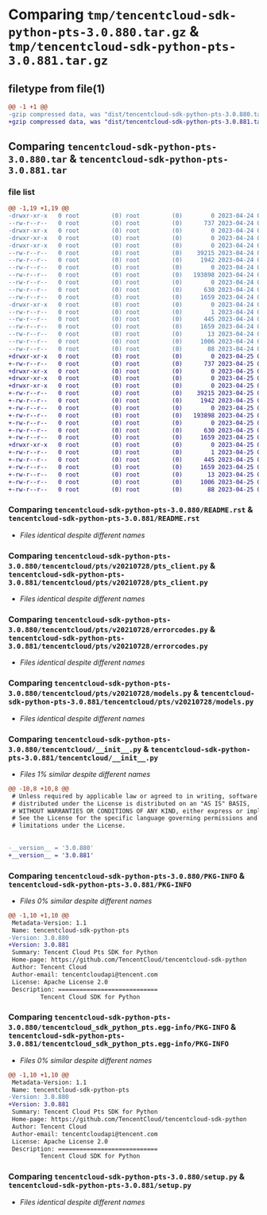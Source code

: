 # Comparing `tmp/tencentcloud-sdk-python-pts-3.0.880.tar.gz` & `tmp/tencentcloud-sdk-python-pts-3.0.881.tar.gz`

## filetype from file(1)

```diff
@@ -1 +1 @@
-gzip compressed data, was "dist/tencentcloud-sdk-python-pts-3.0.880.tar", last modified: Mon Apr 24 03:24:40 2023, max compression
+gzip compressed data, was "dist/tencentcloud-sdk-python-pts-3.0.881.tar", last modified: Tue Apr 25 00:49:28 2023, max compression
```

## Comparing `tencentcloud-sdk-python-pts-3.0.880.tar` & `tencentcloud-sdk-python-pts-3.0.881.tar`

### file list

```diff
@@ -1,19 +1,19 @@
-drwxr-xr-x   0 root         (0) root         (0)        0 2023-04-24 03:24:40.000000 tencentcloud-sdk-python-pts-3.0.880/
--rw-r--r--   0 root         (0) root         (0)      737 2023-04-24 03:24:39.000000 tencentcloud-sdk-python-pts-3.0.880/README.rst
-drwxr-xr-x   0 root         (0) root         (0)        0 2023-04-24 03:24:40.000000 tencentcloud-sdk-python-pts-3.0.880/tencentcloud/
-drwxr-xr-x   0 root         (0) root         (0)        0 2023-04-24 03:24:40.000000 tencentcloud-sdk-python-pts-3.0.880/tencentcloud/pts/
-drwxr-xr-x   0 root         (0) root         (0)        0 2023-04-24 03:24:40.000000 tencentcloud-sdk-python-pts-3.0.880/tencentcloud/pts/v20210728/
--rw-r--r--   0 root         (0) root         (0)    39215 2023-04-24 03:24:39.000000 tencentcloud-sdk-python-pts-3.0.880/tencentcloud/pts/v20210728/pts_client.py
--rw-r--r--   0 root         (0) root         (0)     1942 2023-04-24 03:24:39.000000 tencentcloud-sdk-python-pts-3.0.880/tencentcloud/pts/v20210728/errorcodes.py
--rw-r--r--   0 root         (0) root         (0)        0 2023-04-24 03:24:39.000000 tencentcloud-sdk-python-pts-3.0.880/tencentcloud/pts/v20210728/__init__.py
--rw-r--r--   0 root         (0) root         (0)   193898 2023-04-24 03:24:39.000000 tencentcloud-sdk-python-pts-3.0.880/tencentcloud/pts/v20210728/models.py
--rw-r--r--   0 root         (0) root         (0)        0 2023-04-24 03:24:39.000000 tencentcloud-sdk-python-pts-3.0.880/tencentcloud/pts/__init__.py
--rw-r--r--   0 root         (0) root         (0)      630 2023-04-24 03:24:39.000000 tencentcloud-sdk-python-pts-3.0.880/tencentcloud/__init__.py
--rw-r--r--   0 root         (0) root         (0)     1659 2023-04-24 03:24:40.000000 tencentcloud-sdk-python-pts-3.0.880/PKG-INFO
-drwxr-xr-x   0 root         (0) root         (0)        0 2023-04-24 03:24:40.000000 tencentcloud-sdk-python-pts-3.0.880/tencentcloud_sdk_python_pts.egg-info/
--rw-r--r--   0 root         (0) root         (0)        1 2023-04-24 03:24:40.000000 tencentcloud-sdk-python-pts-3.0.880/tencentcloud_sdk_python_pts.egg-info/dependency_links.txt
--rw-r--r--   0 root         (0) root         (0)      445 2023-04-24 03:24:40.000000 tencentcloud-sdk-python-pts-3.0.880/tencentcloud_sdk_python_pts.egg-info/SOURCES.txt
--rw-r--r--   0 root         (0) root         (0)     1659 2023-04-24 03:24:40.000000 tencentcloud-sdk-python-pts-3.0.880/tencentcloud_sdk_python_pts.egg-info/PKG-INFO
--rw-r--r--   0 root         (0) root         (0)       13 2023-04-24 03:24:40.000000 tencentcloud-sdk-python-pts-3.0.880/tencentcloud_sdk_python_pts.egg-info/top_level.txt
--rw-r--r--   0 root         (0) root         (0)     1006 2023-04-24 03:24:39.000000 tencentcloud-sdk-python-pts-3.0.880/setup.py
--rw-r--r--   0 root         (0) root         (0)       88 2023-04-24 03:24:40.000000 tencentcloud-sdk-python-pts-3.0.880/setup.cfg
+drwxr-xr-x   0 root         (0) root         (0)        0 2023-04-25 00:49:28.000000 tencentcloud-sdk-python-pts-3.0.881/
+-rw-r--r--   0 root         (0) root         (0)      737 2023-04-25 00:49:28.000000 tencentcloud-sdk-python-pts-3.0.881/README.rst
+drwxr-xr-x   0 root         (0) root         (0)        0 2023-04-25 00:49:28.000000 tencentcloud-sdk-python-pts-3.0.881/tencentcloud/
+drwxr-xr-x   0 root         (0) root         (0)        0 2023-04-25 00:49:28.000000 tencentcloud-sdk-python-pts-3.0.881/tencentcloud/pts/
+drwxr-xr-x   0 root         (0) root         (0)        0 2023-04-25 00:49:28.000000 tencentcloud-sdk-python-pts-3.0.881/tencentcloud/pts/v20210728/
+-rw-r--r--   0 root         (0) root         (0)    39215 2023-04-25 00:49:28.000000 tencentcloud-sdk-python-pts-3.0.881/tencentcloud/pts/v20210728/pts_client.py
+-rw-r--r--   0 root         (0) root         (0)     1942 2023-04-25 00:49:28.000000 tencentcloud-sdk-python-pts-3.0.881/tencentcloud/pts/v20210728/errorcodes.py
+-rw-r--r--   0 root         (0) root         (0)        0 2023-04-25 00:49:28.000000 tencentcloud-sdk-python-pts-3.0.881/tencentcloud/pts/v20210728/__init__.py
+-rw-r--r--   0 root         (0) root         (0)   193898 2023-04-25 00:49:28.000000 tencentcloud-sdk-python-pts-3.0.881/tencentcloud/pts/v20210728/models.py
+-rw-r--r--   0 root         (0) root         (0)        0 2023-04-25 00:49:28.000000 tencentcloud-sdk-python-pts-3.0.881/tencentcloud/pts/__init__.py
+-rw-r--r--   0 root         (0) root         (0)      630 2023-04-25 00:49:28.000000 tencentcloud-sdk-python-pts-3.0.881/tencentcloud/__init__.py
+-rw-r--r--   0 root         (0) root         (0)     1659 2023-04-25 00:49:28.000000 tencentcloud-sdk-python-pts-3.0.881/PKG-INFO
+drwxr-xr-x   0 root         (0) root         (0)        0 2023-04-25 00:49:28.000000 tencentcloud-sdk-python-pts-3.0.881/tencentcloud_sdk_python_pts.egg-info/
+-rw-r--r--   0 root         (0) root         (0)        1 2023-04-25 00:49:28.000000 tencentcloud-sdk-python-pts-3.0.881/tencentcloud_sdk_python_pts.egg-info/dependency_links.txt
+-rw-r--r--   0 root         (0) root         (0)      445 2023-04-25 00:49:28.000000 tencentcloud-sdk-python-pts-3.0.881/tencentcloud_sdk_python_pts.egg-info/SOURCES.txt
+-rw-r--r--   0 root         (0) root         (0)     1659 2023-04-25 00:49:28.000000 tencentcloud-sdk-python-pts-3.0.881/tencentcloud_sdk_python_pts.egg-info/PKG-INFO
+-rw-r--r--   0 root         (0) root         (0)       13 2023-04-25 00:49:28.000000 tencentcloud-sdk-python-pts-3.0.881/tencentcloud_sdk_python_pts.egg-info/top_level.txt
+-rw-r--r--   0 root         (0) root         (0)     1006 2023-04-25 00:49:28.000000 tencentcloud-sdk-python-pts-3.0.881/setup.py
+-rw-r--r--   0 root         (0) root         (0)       88 2023-04-25 00:49:28.000000 tencentcloud-sdk-python-pts-3.0.881/setup.cfg
```

### Comparing `tencentcloud-sdk-python-pts-3.0.880/README.rst` & `tencentcloud-sdk-python-pts-3.0.881/README.rst`

 * *Files identical despite different names*

### Comparing `tencentcloud-sdk-python-pts-3.0.880/tencentcloud/pts/v20210728/pts_client.py` & `tencentcloud-sdk-python-pts-3.0.881/tencentcloud/pts/v20210728/pts_client.py`

 * *Files identical despite different names*

### Comparing `tencentcloud-sdk-python-pts-3.0.880/tencentcloud/pts/v20210728/errorcodes.py` & `tencentcloud-sdk-python-pts-3.0.881/tencentcloud/pts/v20210728/errorcodes.py`

 * *Files identical despite different names*

### Comparing `tencentcloud-sdk-python-pts-3.0.880/tencentcloud/pts/v20210728/models.py` & `tencentcloud-sdk-python-pts-3.0.881/tencentcloud/pts/v20210728/models.py`

 * *Files identical despite different names*

### Comparing `tencentcloud-sdk-python-pts-3.0.880/tencentcloud/__init__.py` & `tencentcloud-sdk-python-pts-3.0.881/tencentcloud/__init__.py`

 * *Files 1% similar despite different names*

```diff
@@ -10,8 +10,8 @@
 # Unless required by applicable law or agreed to in writing, software
 # distributed under the License is distributed on an "AS IS" BASIS,
 # WITHOUT WARRANTIES OR CONDITIONS OF ANY KIND, either express or implied.
 # See the License for the specific language governing permissions and
 # limitations under the License.
 
 
-__version__ = '3.0.880'
+__version__ = '3.0.881'
```

### Comparing `tencentcloud-sdk-python-pts-3.0.880/PKG-INFO` & `tencentcloud-sdk-python-pts-3.0.881/PKG-INFO`

 * *Files 0% similar despite different names*

```diff
@@ -1,10 +1,10 @@
 Metadata-Version: 1.1
 Name: tencentcloud-sdk-python-pts
-Version: 3.0.880
+Version: 3.0.881
 Summary: Tencent Cloud Pts SDK for Python
 Home-page: https://github.com/TencentCloud/tencentcloud-sdk-python
 Author: Tencent Cloud
 Author-email: tencentcloudapi@tencent.com
 License: Apache License 2.0
 Description: ============================
         Tencent Cloud SDK for Python
```

### Comparing `tencentcloud-sdk-python-pts-3.0.880/tencentcloud_sdk_python_pts.egg-info/PKG-INFO` & `tencentcloud-sdk-python-pts-3.0.881/tencentcloud_sdk_python_pts.egg-info/PKG-INFO`

 * *Files 0% similar despite different names*

```diff
@@ -1,10 +1,10 @@
 Metadata-Version: 1.1
 Name: tencentcloud-sdk-python-pts
-Version: 3.0.880
+Version: 3.0.881
 Summary: Tencent Cloud Pts SDK for Python
 Home-page: https://github.com/TencentCloud/tencentcloud-sdk-python
 Author: Tencent Cloud
 Author-email: tencentcloudapi@tencent.com
 License: Apache License 2.0
 Description: ============================
         Tencent Cloud SDK for Python
```

### Comparing `tencentcloud-sdk-python-pts-3.0.880/setup.py` & `tencentcloud-sdk-python-pts-3.0.881/setup.py`

 * *Files identical despite different names*

